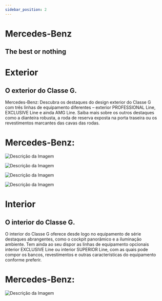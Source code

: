 ```yaml
---
sidebar_position: 2
---
```


# Mercedes-Benz
## The best or nothing

# Exterior
## O exterior do Classe G.

 Mercedes-Benz: Descubra os destaques do design exterior do Classe G com três linhas de equipamento diferentes – exterior PROFESSIONAL Line, EXCLUSIVE Line e ainda AMG Line. Saiba mais sobre os outros destaques como a dianteira robusta, a roda de reserva exposta na porta traseira ou os revestimentos marcantes das cavas das rodas.




#   Mercedes-Benz: 

![Descrição da Imagem](https://www.mercedes-benz.pt/content/portugal/pt/passengercars/models/suv/g-class/overview/_jcr_content/root/responsivegrid/tabs/tabitem/highlight/image.component.damq3.3332284408320.jpg/mercedes-benz-g-class-w463-exterior-exteriordesign-3302x1858-08-2022.jpg)

![Descrição da Imagem](https://www.mercedes-benz.pt/content/portugal/pt/passengercars/models/suv/g-class/overview/_jcr_content/root/responsivegrid/tabs/tabitem/media_gallery/media_gallery_item_1408132660/image.component.damq3.3332275826272.jpg/mercedes-benz-g-class-w463-exterior-front-2176x1224-08-2022.jpg)

![Descrição da Imagem](https://www.mercedes-benz.pt/content/portugal/pt/passengercars/models/suv/g-class/overview/_jcr_content/root/responsivegrid/tabs/tabitem/media_gallery/media_gallery_item_1980000856/image.component.damq3.3332275805129.jpg/mercedes-benz-g-class-w463-exterior-back-2176x1224-08-2022.jpg)

![Descrição da Imagem](https://www.mercedes-benz.pt/content/portugal/pt/passengercars/models/suv/g-class/overview/_jcr_content/root/responsivegrid/tabs/tabitem/media_gallery/media_gallery_item_645887887/image.component.damq3.3332275809836.jpg/mercedes-benz-g-class-w463-exterior-clear-lines-2176x1224-08-2022.jpg)

# Interior
## O interior do Classe G.

 O interior do Classe G oferece desde logo no equipamento de série destaques abrangentes, como o cockpit panorâmico e a iluminação ambiente. Tem ainda ao seu dispor as linhas de equipamento opcionais interior EXCLUSIVE Line ou interior SUPERIOR Line, com as quais pode compor os bancos, revestimentos e outras características do equipamento conforme preferir.


#   Mercedes-Benz: 

![Descrição da Imagem](https://www.mercedes-benz.pt/content/portugal/pt/passengercars/models/suv/g-class/overview/_jcr_content/root/responsivegrid/tabs_1344672560/tabitem/hotspot_module/hotspot_simple_image.component.damq3.3332275910926.jpg/mercedes-benz-g-class-w463-interior-hotspot-3302x1858-08-2022.jpg)




